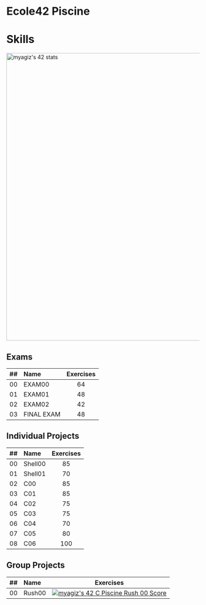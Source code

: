 # Ecole42 Piscine

# Skills #

<a href="https://github.com/JaeSeoKim/badge42"><img width="750px" src="https://badge42.vercel.app/api/v2/cl7ogw1d800060gl08xulbt98/stats?cursusId=9&coalitionId=245" alt="myagiz's 42 stats" /></a>

## Exams
| ## | Name | Exercises |
|:----:|:-----------------------------------|:------------------:|
|  00  |  EXAM00      |  64  |
|  01  |  EXAM01      |  48  |
|  02  |  EXAM02      |  42  |
|  03  |  FINAL EXAM  |  48  |

## Individual Projects
| ## | Name | Exercises |
|:----:|:-----------------------------------|:------------------:|
|  00  | Shell00  |  85
|  01  | Shell01  |  70
|  02  | C00  |      85
|  03  | C01  |      85
|  04  | C02  |      75
|  05  | C03  |      75
|  06  | C04  |      70
|  07  | C05  |      80
|  08  | C06  |      100
## Group Projects
| ## | Name | Exercises |
|:----:|:-----------------------------------|:------------------:|
|  00  | Rush00  |[![myagiz's 42 C Piscine Rush 00 Score](https://badge42.vercel.app/api/v2/cl7ogw1d800060gl08xulbt98/project/2742402)](https://github.com/JaeSeoKim/badge42)
